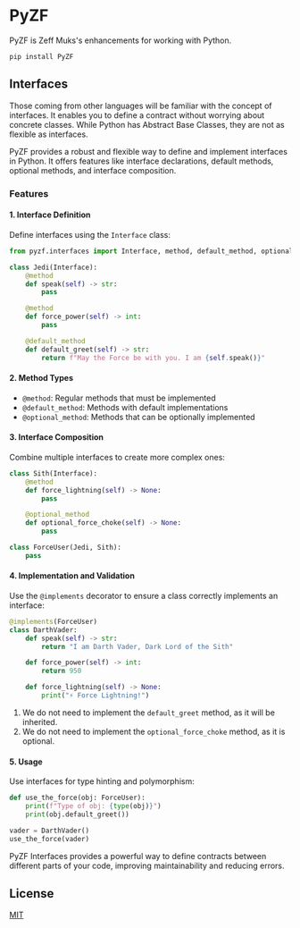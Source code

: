 # PyZF

PyZF is Zeff Muks's enhancements for working with Python.

```
pip install PyZF
```

## Interfaces

Those coming from other languages will be familiar with the concept of interfaces. It enables you to define a contract without worrying about concrete classes. While Python has Abstract Base Classes, they are not as flexible as interfaces.

PyZF provides a robust and flexible way to define and implement interfaces in Python. It offers features like interface declarations, default methods, optional methods, and interface composition.

### Features

#### 1. Interface Definition

Define interfaces using the `Interface` class:

```python
from pyzf.interfaces import Interface, method, default_method, optional_method

class Jedi(Interface):
    @method
    def speak(self) -> str:
        pass

    @method
    def force_power(self) -> int:
        pass

    @default_method
    def default_greet(self) -> str:
        return f"May the Force be with you. I am {self.speak()}"
```

#### 2. Method Types

- `@method`: Regular methods that must be implemented
- `@default_method`: Methods with default implementations
- `@optional_method`: Methods that can be optionally implemented

#### 3. Interface Composition

Combine multiple interfaces to create more complex ones:

```python
class Sith(Interface):
    @method
    def force_lightning(self) -> None:
        pass

    @optional_method
    def optional_force_choke(self) -> None:
        pass

class ForceUser(Jedi, Sith):
    pass
```

#### 4. Implementation and Validation

Use the `@implements` decorator to ensure a class correctly implements an interface:

```python
@implements(ForceUser)
class DarthVader:
    def speak(self) -> str:
        return "I am Darth Vader, Dark Lord of the Sith"

    def force_power(self) -> int:
        return 950

    def force_lightning(self) -> None:
        print("⚡️ Force Lightning!")
```

1. We do not need to implement the `default_greet` method, as it will be inherited.
2. We do not need to implement the `optional_force_choke` method, as it is optional.


#### 5. Usage

Use interfaces for type hinting and polymorphism:

```python
def use_the_force(obj: ForceUser):
    print(f"Type of obj: {type(obj)}")
    print(obj.default_greet())

vader = DarthVader()
use_the_force(vader)
```

PyZF Interfaces provides a powerful way to define contracts between different parts of your code, improving maintainability and reducing errors.

## License

[MIT](LICENSE)
